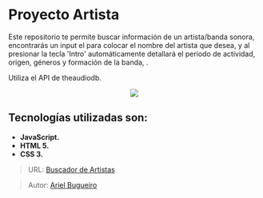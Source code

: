 # Proyecto Artista

Este repositorio te permite buscar información de un artista/banda sonora, encontrarás un input el para colocar el nombre del artista que desea, y al presionar la tecla 'Intro' automáticamente detallará el período de actividad, origen, géneros y formación de la banda, .

Utiliza el API de theaudiodb.


<p align="center">
<img src="https://user-images.githubusercontent.com/70410313/129647494-737db6c8-9b53-4faf-8bf2-62c7173fac4b.PNG">
</p>


## Tecnologías utilizadas son:

* **JavaScript.**
* **HTML 5.**
* **CSS 3.**


>URL: [Buscador de Artistas](https://arielbugueiro.github.io/buscadorArtista/)

>Autor: [Ariel Bugueiro](https://arielbugueiro.github.io/portfolio2021/)


